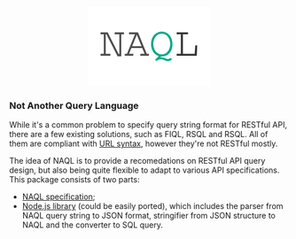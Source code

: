 <p align="center">
  <img src="./naql.png" width="220" height="142">
</p>

### Not Another Query Language

While it's a common problem to specify query string format for RESTful API, there are a few existing solutions, such as FIQL, RSQL and RSQL. All of them are compliant with [URL syntax](https://tools.ietf.org/html/rfc3986), however they're not RESTful mostly.

The idea of NAQL is to provide a recomedations on RESTful API query design, but also being quite flexible to adapt to various API specifications. This package consists of two parts:

- [NAQL specification](./spec);
- [Node.js library](./lib) (could be easily ported), which includes the parser from NAQL query string to JSON format, stringifier from JSON structure to NAQL and the converter to SQL query.
